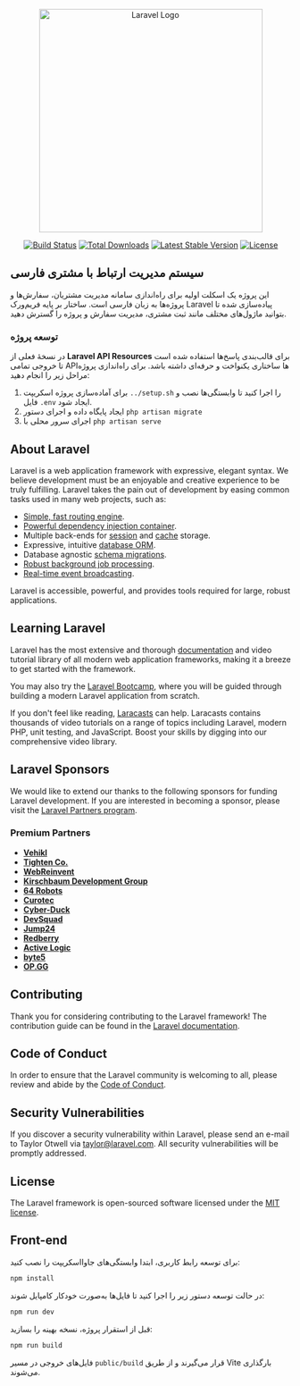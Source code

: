 <p align="center"><a href="https://laravel.com" target="_blank"><img src="https://raw.githubusercontent.com/laravel/art/master/logo-lockup/5%20SVG/2%20CMYK/1%20Full%20Color/laravel-logolockup-cmyk-red.svg" width="400" alt="Laravel Logo"></a></p>

<p align="center">
<a href="https://github.com/laravel/framework/actions"><img src="https://github.com/laravel/framework/workflows/tests/badge.svg" alt="Build Status"></a>
<a href="https://packagist.org/packages/laravel/framework"><img src="https://img.shields.io/packagist/dt/laravel/framework" alt="Total Downloads"></a>
<a href="https://packagist.org/packages/laravel/framework"><img src="https://img.shields.io/packagist/v/laravel/framework" alt="Latest Stable Version"></a>
<a href="https://packagist.org/packages/laravel/framework"><img src="https://img.shields.io/packagist/l/laravel/framework" alt="License"></a>
</p>

## سیستم مدیریت ارتباط با مشتری فارسی

این پروژه یک اسکلت اولیه برای راه‌اندازی سامانه مدیریت مشتریان، سفارش‌ها و پروژه‌ها به زبان فارسی است. ساختار بر پایه فریم‌ورک Laravel پیاده‌سازی شده تا بتوانید ماژول‌های مختلف مانند ثبت مشتری، مدیریت سفارش و پروژه را گسترش دهید.

### توسعه پروژه

در نسخهٔ فعلی از **Laravel API Resources** برای قالب‌بندی پاسخ‌ها استفاده شده است تا خروجی تمامی APIها ساختاری یکنواخت و حرفه‌ای داشته باشد. برای راه‌اندازی پروژه مراحل زیر را انجام دهید:

1. برای آماده‌سازی پروژه اسکریپت `../setup.sh` را اجرا کنید تا وابستگی‌ها نصب و فایل `.env` ایجاد شود.
2. ایجاد پایگاه داده و اجرای دستور `php artisan migrate`
3. اجرای سرور محلی با `php artisan serve`

## About Laravel

Laravel is a web application framework with expressive, elegant syntax. We believe development must be an enjoyable and creative experience to be truly fulfilling. Laravel takes the pain out of development by easing common tasks used in many web projects, such as:

- [Simple, fast routing engine](https://laravel.com/docs/routing).
- [Powerful dependency injection container](https://laravel.com/docs/container).
- Multiple back-ends for [session](https://laravel.com/docs/session) and [cache](https://laravel.com/docs/cache) storage.
- Expressive, intuitive [database ORM](https://laravel.com/docs/eloquent).
- Database agnostic [schema migrations](https://laravel.com/docs/migrations).
- [Robust background job processing](https://laravel.com/docs/queues).
- [Real-time event broadcasting](https://laravel.com/docs/broadcasting).

Laravel is accessible, powerful, and provides tools required for large, robust applications.

## Learning Laravel

Laravel has the most extensive and thorough [documentation](https://laravel.com/docs) and video tutorial library of all modern web application frameworks, making it a breeze to get started with the framework.

You may also try the [Laravel Bootcamp](https://bootcamp.laravel.com), where you will be guided through building a modern Laravel application from scratch.

If you don't feel like reading, [Laracasts](https://laracasts.com) can help. Laracasts contains thousands of video tutorials on a range of topics including Laravel, modern PHP, unit testing, and JavaScript. Boost your skills by digging into our comprehensive video library.

## Laravel Sponsors

We would like to extend our thanks to the following sponsors for funding Laravel development. If you are interested in becoming a sponsor, please visit the [Laravel Partners program](https://partners.laravel.com).

### Premium Partners

- **[Vehikl](https://vehikl.com/)**
- **[Tighten Co.](https://tighten.co)**
- **[WebReinvent](https://webreinvent.com/)**
- **[Kirschbaum Development Group](https://kirschbaumdevelopment.com)**
- **[64 Robots](https://64robots.com)**
- **[Curotec](https://www.curotec.com/services/technologies/laravel/)**
- **[Cyber-Duck](https://cyber-duck.co.uk)**
- **[DevSquad](https://devsquad.com/hire-laravel-developers)**
- **[Jump24](https://jump24.co.uk)**
- **[Redberry](https://redberry.international/laravel/)**
- **[Active Logic](https://activelogic.com)**
- **[byte5](https://byte5.de)**
- **[OP.GG](https://op.gg)**

## Contributing

Thank you for considering contributing to the Laravel framework! The contribution guide can be found in the [Laravel documentation](https://laravel.com/docs/contributions).

## Code of Conduct

In order to ensure that the Laravel community is welcoming to all, please review and abide by the [Code of Conduct](https://laravel.com/docs/contributions#code-of-conduct).

## Security Vulnerabilities

If you discover a security vulnerability within Laravel, please send an e-mail to Taylor Otwell via [taylor@laravel.com](mailto:taylor@laravel.com). All security vulnerabilities will be promptly addressed.

## License

The Laravel framework is open-sourced software licensed under the [MIT license](https://opensource.org/licenses/MIT).

## Front-end

برای توسعه رابط کاربری، ابتدا وابستگی‌های جاوااسکریپت را نصب کنید:

```bash
npm install
```

در حالت توسعه دستور زیر را اجرا کنید تا فایل‌ها به‌صورت خودکار کامپایل شوند:

```bash
npm run dev
```

قبل از استقرار پروژه، نسخه بهینه را بسازید:

```bash
npm run build
```

فایل‌های خروجی در مسیر `public/build` قرار می‌گیرند و از طریق Vite بارگذاری می‌شوند.
